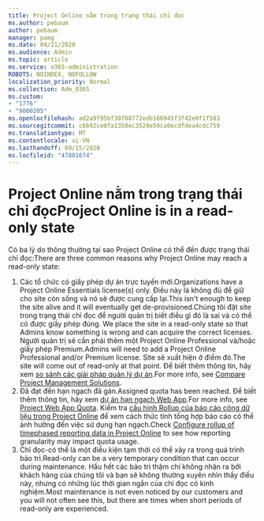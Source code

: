 ```yaml
---
title: Project Online nằm trong trạng thái chỉ đọc
ms.author: pebaum
author: pebaum
manager: pamg
ms.date: 04/21/2020
ms.audience: Admin
ms.topic: article
ms.service: o365-administration
ROBOTS: NOINDEX, NOFOLLOW
localization_priority: Normal
ms.collection: Adm_O365
ms.custom:
- "1776"
- "9000205"
ms.openlocfilehash: ad2a9f95bf30708772edb166945f3f42e0f1f503
ms.sourcegitcommit: c6692ce0fa1358ec3529e59ca0ecdfdea4cdc759
ms.translationtype: MT
ms.contentlocale: vi-VN
ms.lasthandoff: 09/15/2020
ms.locfileid: "47801674"
---
```

# <a name="project-online-is-in-a-read-only-state"></a><span data-ttu-id="44526-102">Project Online nằm trong trạng thái chỉ đọc</span><span class="sxs-lookup"><span data-stu-id="44526-102">Project Online is in a read-only state</span></span>

<span data-ttu-id="44526-103">Có ba lý do thông thường tại sao Project Online có thể đến được trạng thái chỉ đọc:</span><span class="sxs-lookup"><span data-stu-id="44526-103">There are three common reasons why Project Online may reach a read-only state:</span></span>

1. <span data-ttu-id="44526-104">Các tổ chức có giấy phép dự án trực tuyến mới.</span><span class="sxs-lookup"><span data-stu-id="44526-104">Organizations have a Project Online Essentials license(s) only.</span></span> <span data-ttu-id="44526-105">Điều này là không đủ để giữ cho site còn sống và nó sẽ được cung cấp lại.</span><span class="sxs-lookup"><span data-stu-id="44526-105">This isn't enough to keep the site alive and it will eventually get de-provisioned.</span></span><span data-ttu-id="44526-106">Chúng tôi đặt site trong trạng thái chỉ đọc để người quản trị biết điều gì đó là sai và có thể có được giấy phép đúng.</span><span class="sxs-lookup"><span data-stu-id="44526-106"> We place the site in a read-only state so that Admins know something is wrong and can acquire the correct licenses.</span></span> <span data-ttu-id="44526-107">Người quản trị sẽ cần phải thêm một Project Online Professional và/hoặc giấy phép Premium.</span><span class="sxs-lookup"><span data-stu-id="44526-107">Admins will need to add a Project Online Professional and/or Premium license.</span></span> <span data-ttu-id="44526-108">Site sẽ xuất hiện ở điểm đó.</span><span class="sxs-lookup"><span data-stu-id="44526-108">The site will come out of read-only at that point.</span></span> <span data-ttu-id="44526-109">Để biết thêm thông tin, hãy xem [so sánh các giải pháp quản lý dự án](https://products.office.com/project/compare-microsoft-project-management-software?tab=1).</span><span class="sxs-lookup"><span data-stu-id="44526-109">For more info, see [Compare Project Management Solutions](https://products.office.com/project/compare-microsoft-project-management-software?tab=1).</span></span>
2. <span data-ttu-id="44526-110">Đã đạt đến hạn ngạch đã gán.</span><span class="sxs-lookup"><span data-stu-id="44526-110">Assigned quota has been reached.</span></span> <span data-ttu-id="44526-111">Để biết thêm thông tin, hãy xem [dự án hạn ngạch Web App](https://docs.microsoft.com/projectonline/tune-project-online-performance#project-web-app-quota).</span><span class="sxs-lookup"><span data-stu-id="44526-111">For more info, see [Project Web App Quota](https://docs.microsoft.com/projectonline/tune-project-online-performance#project-web-app-quota).</span></span> <span data-ttu-id="44526-112">Kiểm tra [cấu hình Rollup của báo cáo công dữ liệu trong Project Online](https://docs.microsoft.com/ProjectOnline/configure-rollup-of-timephased-reporting-data-in-project-online) để xem cách thức tính tổng hợp báo cáo có thể ảnh hưởng đến việc sử dụng hạn ngạch.</span><span class="sxs-lookup"><span data-stu-id="44526-112">Check [Configure rollup of timephased reporting data in Project Online](https://docs.microsoft.com/ProjectOnline/configure-rollup-of-timephased-reporting-data-in-project-online) to see how reporting granularity may impact quota usage.</span></span>
3. <span data-ttu-id="44526-113">Chỉ đọc-có thể là một điều kiện tạm thời có thể xảy ra trong quá trình bảo trì.</span><span class="sxs-lookup"><span data-stu-id="44526-113">Read-only can be a very temporary condition that can occur during maintenance.</span></span> <span data-ttu-id="44526-114">Hầu hết các bảo trì thậm chí không nhận ra bởi khách hàng của chúng tôi và bạn sẽ không thường xuyên nhìn thấy điều này, nhưng có những lúc thời gian ngắn của chỉ đọc có kinh nghiệm.</span><span class="sxs-lookup"><span data-stu-id="44526-114">Most maintenance is not even noticed by our customers and you will not often see this, but there are times when short periods of read-only are experienced.</span></span>
